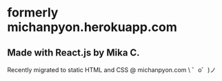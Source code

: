 formerly michanpyon.herokuapp.com
=================

Made with React.js by Mika C.
-------------------
Recently migrated to static HTML and CSS @ michanpyon.com
\ ゜o゜)ノ
